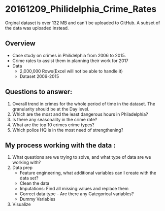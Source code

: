 # 20161209_Philidelphia_Crime_Rates
Orginal dataset is over 132 MB and can't be uploaded to GitHub. A subset of the data was uploaded instead.

## Overview 
- Case study on crimes in Philidelphia from 2006 to 2015.
- Crime rates to assist them in planning their work for 2017
- Data
  - 2,000,000 Rows(Excel will not be able to handle it)
  - Dataset 2006-2015
  
## Questions to answer:
1. Overall trend in crimes for the whole period of time in the dataset. The granularity should be at the Day level. 
2. Which are the most and the least dangerous hours in Philadelphia? 
3. Is there any seasonality in the crime rate? 
4. What are the top 10 crimes crime types? 
5. Which police HQ is in the most need of strengthening? 

## My process working with the data	:
1. What questions are we trying to solve, and what type of data are we working with?
2. Data prep
   - Feature engineering, what additional variables can I create with the data set?
   - Clean the data
   - Imputations: Find all missing values and replace them
   - Correct data type - Are there any Categorical variables?
   - Dummy Variables
3. Visualize
